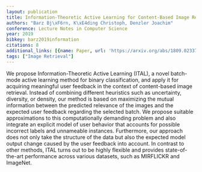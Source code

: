 ```yaml
---
layout: publication
title: Information-Theoretic Active Learning for Content-Based Image Retrieval
authors: "Barz Bj\xF6rn, K\xE4ding Christoph, Denzler Joachim"
conference: Lecture Notes in Computer Science
year: 2019
bibkey: barz2019information
citations: 8
additional_links: [{name: Paper, url: 'https://arxiv.org/abs/1809.02337'}]
tags: ["Image Retrieval"]
---
```

We propose Information-Theoretic Active Learning (ITAL), a novel batch-mode
active learning method for binary classification, and apply it for acquiring
meaningful user feedback in the context of content-based image retrieval.
Instead of combining different heuristics such as uncertainty, diversity, or
density, our method is based on maximizing the mutual information between the
predicted relevance of the images and the expected user feedback regarding the
selected batch. We propose suitable approximations to this computationally
demanding problem and also integrate an explicit model of user behavior that
accounts for possible incorrect labels and unnameable instances. Furthermore,
our approach does not only take the structure of the data but also the expected
model output change caused by the user feedback into account. In contrast to
other methods, ITAL turns out to be highly flexible and provides
state-of-the-art performance across various datasets, such as MIRFLICKR and
ImageNet.